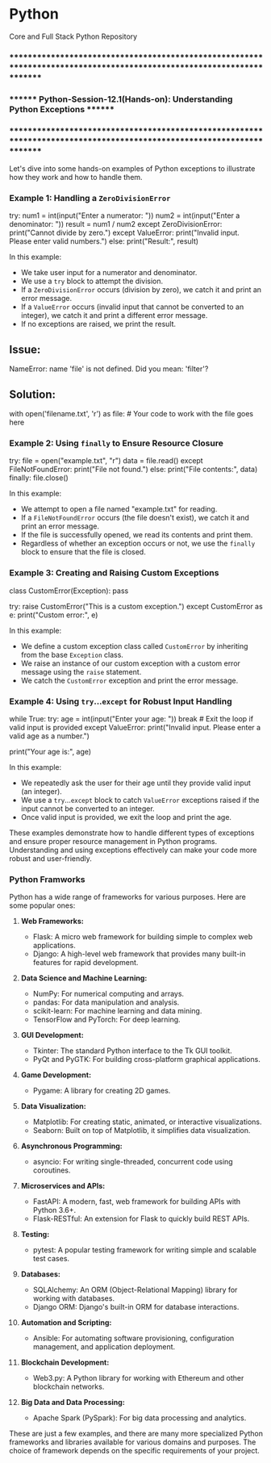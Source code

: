 # Python
Core and Full Stack Python Repository


### *********************************************************************************************************************
### 				        	****** Python-Session-12.1(Hands-on): Understanding Python Exceptions ****** 
###  ********************************************************************************************************************* 
Let's dive into some hands-on examples of Python exceptions to illustrate how they work and how to
 handle them.

### Example 1: Handling a `ZeroDivisionError`

try:
    num1 = int(input("Enter a numerator: "))
    num2 = int(input("Enter a denominator: "))
    result = num1 / num2
except ZeroDivisionError:
    print("Cannot divide by zero.")
except ValueError:
    print("Invalid input. Please enter valid numbers.")
else:
    print("Result:", result)


In this example:
- We take user input for a numerator and denominator.
- We use a `try` block to attempt the division.
- If a `ZeroDivisionError` occurs (division by zero), we catch it and print an error message.
- If a `ValueError` occurs (invalid input that cannot be converted to an integer), we catch it and print a different error message.
- If no exceptions are raised, we print the result.

Issue:
-------
NameError: name 'file' is not defined. Did you mean: 'filter'?

Solution:
----------
with open('filename.txt', 'r') as file:
    # Your code to work with the file goes here

### Example 2: Using `finally` to Ensure Resource Closure


try:
    file = open("example.txt", "r")
    data = file.read()
except FileNotFoundError:
    print("File not found.")
else:
    print("File contents:", data)
finally:
    file.close()


In this example:
- We attempt to open a file named "example.txt" for reading.
- If a `FileNotFoundError` occurs (the file doesn't exist), we catch it and print an error message.
- If the file is successfully opened, we read its contents and print them.
- Regardless of whether an exception occurs or not, we use the `finally` block to ensure that the 
  file is closed.

### Example 3: Creating and Raising Custom Exceptions


class CustomError(Exception):
    pass

try:
    raise CustomError("This is a custom exception.")
except CustomError as e:
    print("Custom error:", e)


In this example:
- We define a custom exception class called `CustomError` by inheriting from the base `Exception` class.
- We raise an instance of our custom exception with a custom error message using the `raise` statement.
- We catch the `CustomError` exception and print the error message.

### Example 4: Using `try`...`except` for Robust Input Handling


while True:
    try:
        age = int(input("Enter your age: "))
        break  # Exit the loop if valid input is provided
    except ValueError:
        print("Invalid input. Please enter a valid age as a number.")

print("Your age is:", age)


In this example:
- We repeatedly ask the user for their age until they provide valid input (an integer).
- We use a `try`...`except` block to catch `ValueError` exceptions raised if the input cannot be converted to an integer.
- Once valid input is provided, we exit the loop and print the age.

These examples demonstrate how to handle different types of exceptions and ensure proper resource management in Python programs. Understanding and using exceptions effectively can make your code more robust and user-friendly.

### Python Framworks

Python has a wide range of frameworks for various purposes. Here are some popular ones:

1. **Web Frameworks:**
   - Flask: A micro web framework for building simple to complex web applications.
   - Django: A high-level web framework that provides many built-in features for rapid development.

2. **Data Science and Machine Learning:**
   - NumPy: For numerical computing and arrays.
   - pandas: For data manipulation and analysis.
   - scikit-learn: For machine learning and data mining.
   - TensorFlow and PyTorch: For deep learning.

3. **GUI Development:**
   - Tkinter: The standard Python interface to the Tk GUI toolkit.
   - PyQt and PyGTK: For building cross-platform graphical applications.

4. **Game Development:**
   - Pygame: A library for creating 2D games.

5. **Data Visualization:**
   - Matplotlib: For creating static, animated, or interactive visualizations.
   - Seaborn: Built on top of Matplotlib, it simplifies data visualization.

6. **Asynchronous Programming:**
   - asyncio: For writing single-threaded, concurrent code using coroutines.

7. **Microservices and APIs:**
   - FastAPI: A modern, fast, web framework for building APIs with Python 3.6+.
   - Flask-RESTful: An extension for Flask to quickly build REST APIs.

8. **Testing:**
   - pytest: A popular testing framework for writing simple and scalable test cases.

9. **Databases:**
   - SQLAlchemy: An ORM (Object-Relational Mapping) library for working with databases.
   - Django ORM: Django's built-in ORM for database interactions.

10. **Automation and Scripting:**
    - Ansible: For automating software provisioning, configuration management, and application deployment.

11. **Blockchain Development:**
    - Web3.py: A Python library for working with Ethereum and other blockchain networks.

12. **Big Data and Data Processing:**
    - Apache Spark (PySpark): For big data processing and analytics.

These are just a few examples, and there are many more specialized Python frameworks and libraries available for various domains and purposes. The choice of framework depends on the specific requirements of your project.

